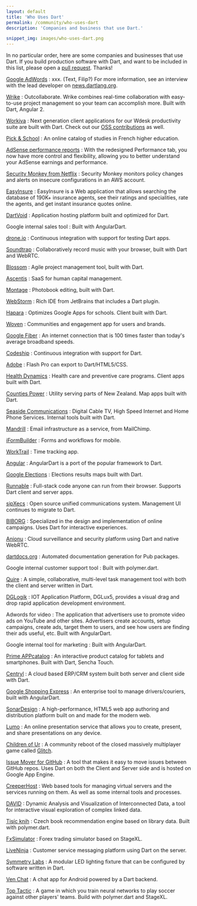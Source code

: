```yaml
---
layout: default
title: 'Who Uses Dart'
permalink: /community/who-uses-dart
description: 'Companies and business that use Dart.'

snippet_img: images/who-uses-dart.png
---
```


In no particular order, here are some companies and businesses that use Dart.
If you build production software with Dart, and want
to be included in this list, please open a
[pull request](https://github.com/dart-lang/www.dartlang.org/blob/master/src/site/community/who-uses-dart.markdown).
Thanks!

[Google AdWords](http://adwords.blogspot.com/2016/03/redesigning-adwords-for-the-mobile-first-marketer.html)
: xxx.  (Text, Filip?)
  For more information,
  see an interview with the lead developer on
  [news.dartlang.org](http://news.dartlang.org/2016/03/the-new-adwords-ui-uses-dart-we-asked.html).

[Wrike](https://www.wrike.com/)
: Outcollaborate. Wrike combines real-time collaboration with easy-to-use
  project management so your team can accomplish more.
  Built with Dart, <nobr>Angular 2</nobr>.

[Workiva](https://www.workiva.com/)
: Next generation client applications for our Wdesk productivity suite are
  built with Dart. Check out our
  [OSS contributions](https://pub.dartlang.org/search?q=workiva) as well.

[Pick & School](https://www.picknschool.com)
: An online catalog of studies in French higher education.

[AdSense performance reports](http://adsense.blogspot.co.uk/2015/04/new-adsense-performance-reports.html)
: With the redesigned Performance tab, you now have more control and flexibility,
  allowing you to better understand your AdSense earnings and performance.

[Security Monkey from Netflix](https://github.com/Netflix/security_monkey)
: Security Monkey monitors policy changes and alerts on insecure configurations
  in an AWS account.

[EasyInsure](https://www.easy.insure)
: EasyInsure is a Web application that allows searching the database of 190K+
  insurance agents, see their ratings and specialities, rate the agents,
  and get instant insurance quotes online.

[DartVoid](http://www.dartvoid.com)
: Application hosting platform built and optimized for Dart.

Google internal sales tool
: Built with AngularDart.

[drone.io](http://drone.io)
: Continuous integration with support for testing Dart apps.

[Soundtrap](https://www.soundtrap.com/)
: Collaboratively record music with your browser, built with Dart and WebRTC.

[Blossom](https://www.blossom.io/)
: Agile project management tool, built with Dart.

[Ascentis](http://www.ascentis.com/)
: SaaS for human capital management.

[Montage](http://www.montagebook.com/)
: Photobook editing, built with Dart.

[WebStorm](http://blog.jetbrains.com/webstorm/2013/11/webstorm-7-0-2-is-available/)
: Rich IDE from JetBrains that includes a Dart plugin.

[Hapara](http://hapara.com/)
: Optimizes Google Apps for schools. Client built with Dart.

[Woven](http://www.woven.org/)
: Communities and engagement app for users and brands.

[Google Fiber](https://fiber.google.com/about/)
: An internet connection that is 100 times faster than
  today's average broadband speeds.

[Codeship](https://www.codeship.io/)
: Continuous integration with support for Dart.

[Adobe](http://blogs.adobe.com/flashpro/2013/05/16/toolkit-for-dart-flash-pro/)
: Flash Pro can export to Dart/HTML5/CSS.

[Health Dynamics](http://www.healthdynamics.com/)
: Health care and preventive care programs. Client apps built with Dart.

[Counties Power](http://www.countiespower.com/)
: Utility serving parts of New Zealand. Map apps built with Dart.

[Seaside Communications](http://www.seaside.ns.ca/)
: Digital Cable TV, High Speed Internet and Home Phone Services. Internal
  tools built with Dart.

[Mandrill](http://mandrill.com/)
: Email infrastructure as a service, from MailChimp.

[iFormBuilder](https://www.iformbuilder.com/)
: Forms and workflows for mobile.

[WorkTrail](https://worktrail.net)
: Time tracking app.

[Angular](https://github.com/angular/angular.dart)
: AngularDart is a port of the popular framework to Dart.

[Google Elections](http://news.dartlang.org/2013/09/googles-german-election-map-powered-by.html)
: Elections results maps built with Dart.

[Runnable](http://runnable.com)
: Full-stack code anyone can run from their browser. Supports Dart client
  and server apps.

[sipXecs](http://sipfoundry.org)
: Open source unified communications system. Management UI continues to migrate
  to Dart.

[BIBORG](http://www.biborg.com/)
: Specialized in the design and implementation of online campaigns. Uses
  Dart for interactive experiences.

[Anionu](https://anionu.com)
: Cloud surveillance and security platform using Dart and native WebRTC.

[dartdocs.org](http://www.dartdocs.org)
: Automated documentation generation for Pub packages.

Google internal customer support tool
: Built with polymer.dart.

[Quire](https://quire.io/)
: A simple, collaborative, multi-level task management tool with both the
  client and server written in Dart.

[DGLogik](http://www.dglogik.com/)
: IOT Application Platform, DGLux5, provides a visual drag and drop rapid
  application development environment.

Adwords for video
: The application that advertisers use to promote video ads on YouTube
  and other sites. Advertisers create accounts, setup campaigns, create ads,
  target them to users, and see how users are finding their ads useful, etc.
  Built with AngularDart.

Google internal tool for marketing
: Built with AngularDart.

[Prime APPcatalog](http://www.primeapp.it/en)
: An interactive product catalog for tablets and smartphones. Built with Dart,
  Sencha Touch.

[Centryl](http://www.centryl.com)
: A cloud based ERP/CRM system built both server and client side with Dart.

[Google Shopping Express](https://www.google.com/shopping/express/)
: An enterprise tool to manage drivers/couriers, built with AngularDart.

[SonarDesign](http://www.sonardesign.com)
: A high-performance, HTML5 web app authoring and distribution platform built
  on and made for the modern web.

[Lumo](http://lumo.sonardesign.com)
: An online presentation service that allows you to create, present,
  and share presentations on any device.

[Children of Ur](http://www.childrenofur.com/)
: A community reboot of the closed massively multiplayer game called
  [Glitch](http://glitchthegame.com).

[Issue Mover for GitHub](https://github-issue-mover.appspot.com/)
: A tool that makes it easy to move issues between GitHub repos.
  Uses Dart on both the Client and Server side and is hosted on
  Google App Engine.

[CreeperHost](http://www.creeperhost.net/)
: Web based tools for managing virtual servers and the services running on them.
  As well as some internal tools and processes.

[DAVID](https://github.com/ins0m/DAVID)
: Dynamic Analysis and Visualization of Interconnected Data,
  a tool for interactive visual exploration of complex linked data.

[Tisíc knih](http://tisicknih.cz/)
: Czech book recommendation engine based on library data. Built with polymer.dart.

[FxSimulator](http://fxsimulator.com/)
: Forex trading simulator based on StageXL.

[LiveNinja](https://liveninja.com/)
: Customer service messaging platform using Dart on the server.

[Symmetry Labs](http://app.symmetry-labs.com/)
: A modular LED lighting fixture that can be configured by software written
  in Dart.

[Ven Chat](https://www.ven.chat)
: A chat app for Android powered by a Dart backend.

[Top Tactic](https://www.top-tactic.com/en)
: A game in which you train neural networks to play soccer against other
players' teams. Build with polymer.dart and StageXL.

